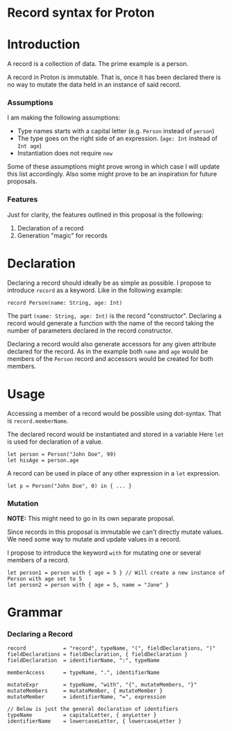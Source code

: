 # Record syntax for Proton

Introduction
============

A record is a collection of data. The prime example is a person.

A record in Proton is immutable. That is, once it has been declared
there is no way to mutate the data held in an instance of said record.

### Assumptions

I am making the following assumptions:

* Type names starts with a capital letter (e.g. `Person` instead of `person`)
* The type goes on the right side of an expression. (`age: Int` instead of `Int age`)
* Instantiation does not require `new`
 
Some of these assumptions might prove wrong in which case I will update
this list accordingly. Also some might prove to be an inspiration for
future proposals.

### Features

Just for clarity, the features outlined in this proposal is the following:

1. Declaration of a record
2. Generation "magic" for records

Declaration
===========

Declaring a record should ideally be as simple as possible.
I propose to introduce `record` as a keyword.
Like in the following example:

    record Person(name: String, age: Int)

The part `(name: String, age: Int)` is the record "constructor".
Declaring a record would generate a function with the name of the record
taking the number of parameters declared in the record constructor.

Declaring a record would also generate accessors for any given attribute
declared for the record. 
As in the example both `name` and `age` would be members of the `Person` record
and accessors would be created for both members.

Usage
=====

Accessing a member of a record would be possible using dot-syntax.
That is `record.memberName`.

The declared record would be instantiated and stored in a variable
Here `let` is used for declaration of a value. 

    let person = Person("John Doe", 99)
    let hisAge = person.age


A record can be used in place of any other expression in a `let` expression.

    let p = Person("John Doe", 0) in { ... }



### Mutation

**NOTE:** This might need to go in its own separate proposal.

Since records in this proposal is immutable we can't directly
mutate values.
We need some way to mutate and update values in a record.

I propose to introduce the keyword `with` for mutating one or several
members of a record.

    let person1 = person with { age = 5 } // Will create a new instance of Person with age set to 5
    let person2 = person with { age = 5, name = "Jane" }

Grammar
=======

### Declaring a Record

~~~
record            = "record", typeName, "(", fieldDeclarations, ")"
fieldDeclarations = fieldDeclaration, { fieldDeclaration }
fieldDeclaration  = identifierName, ":", typeName

memberAccess      = typeName, ".", identifierName

mutateExpr        = typeName, "with", "{", mutateMembers, "}"
mutateMembers     = mutateMember, { mutateMember }
mutateMember      = identifierName, "=", expression

// Below is just the general declaration of identifiers
typeName          = capitalLetter, { anyLetter }
identifierName    = lowercaseLetter, { lowercaseLetter }
~~~
